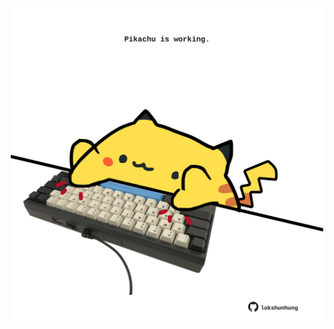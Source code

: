<!-- built at 23/07/2022, 11:01:06 UTC -->
<p align="center">
  <img width="500" height="500" src="./ReadmeImage.svg">
</p>
